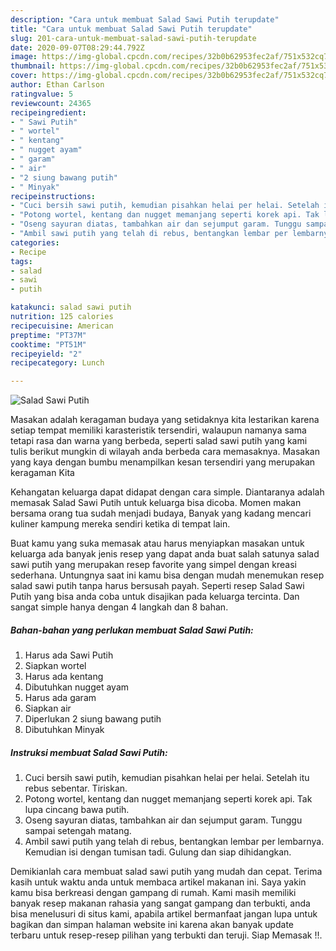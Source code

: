 ```yaml
---
description: "Cara untuk membuat Salad Sawi Putih terupdate"
title: "Cara untuk membuat Salad Sawi Putih terupdate"
slug: 201-cara-untuk-membuat-salad-sawi-putih-terupdate
date: 2020-09-07T08:29:44.792Z
image: https://img-global.cpcdn.com/recipes/32b0b62953fec2af/751x532cq70/salad-sawi-putih-foto-resep-utama.jpg
thumbnail: https://img-global.cpcdn.com/recipes/32b0b62953fec2af/751x532cq70/salad-sawi-putih-foto-resep-utama.jpg
cover: https://img-global.cpcdn.com/recipes/32b0b62953fec2af/751x532cq70/salad-sawi-putih-foto-resep-utama.jpg
author: Ethan Carlson
ratingvalue: 5
reviewcount: 24365
recipeingredient:
- " Sawi Putih"
- " wortel"
- " kentang"
- " nugget ayam"
- " garam"
- " air"
- "2 siung bawang putih"
- " Minyak"
recipeinstructions:
- "Cuci bersih sawi putih, kemudian pisahkan helai per helai. Setelah itu rebus sebentar. Tiriskan."
- "Potong wortel, kentang dan nugget memanjang seperti korek api. Tak lupa cincang bawa putih."
- "Oseng sayuran diatas, tambahkan air dan sejumput garam. Tunggu sampai setengah matang."
- "Ambil sawi putih yang telah di rebus, bentangkan lembar per lembarnya. Kemudian isi dengan tumisan tadi. Gulung dan siap dihidangkan."
categories:
- Recipe
tags:
- salad
- sawi
- putih

katakunci: salad sawi putih 
nutrition: 125 calories
recipecuisine: American
preptime: "PT37M"
cooktime: "PT51M"
recipeyield: "2"
recipecategory: Lunch

---
```



![Salad Sawi Putih](https://img-global.cpcdn.com/recipes/32b0b62953fec2af/751x532cq70/salad-sawi-putih-foto-resep-utama.jpg)

Masakan adalah keragaman budaya yang setidaknya kita lestarikan karena setiap tempat memiliki karasteristik tersendiri, walaupun namanya sama tetapi rasa dan warna yang berbeda, seperti salad sawi putih yang kami tulis berikut mungkin di wilayah anda berbeda cara memasaknya. Masakan yang kaya dengan bumbu menampilkan kesan tersendiri yang merupakan keragaman Kita

Kehangatan keluarga dapat didapat dengan cara simple. Diantaranya adalah memasak Salad Sawi Putih untuk keluarga bisa dicoba. Momen makan bersama orang tua sudah menjadi budaya, Banyak yang kadang mencari kuliner kampung mereka sendiri ketika di tempat lain.



Buat kamu yang suka memasak atau harus menyiapkan masakan untuk keluarga ada banyak jenis resep yang dapat anda buat salah satunya salad sawi putih yang merupakan resep favorite yang simpel dengan kreasi sederhana. Untungnya saat ini kamu bisa dengan mudah menemukan resep salad sawi putih tanpa harus bersusah payah.
Seperti resep Salad Sawi Putih yang bisa anda coba untuk disajikan pada keluarga tercinta. Dan sangat simple hanya dengan 4 langkah dan 8 bahan.


<!--inarticleads1-->

##### Bahan-bahan yang perlukan membuat Salad Sawi Putih:

1. Harus ada  Sawi Putih
1. Siapkan  wortel
1. Harus ada  kentang
1. Dibutuhkan  nugget ayam
1. Harus ada  garam
1. Siapkan  air
1. Diperlukan 2 siung bawang putih
1. Dibutuhkan  Minyak




<!--inarticleads2-->

##### Instruksi membuat  Salad Sawi Putih:

1. Cuci bersih sawi putih, kemudian pisahkan helai per helai. Setelah itu rebus sebentar. Tiriskan.
1. Potong wortel, kentang dan nugget memanjang seperti korek api. Tak lupa cincang bawa putih.
1. Oseng sayuran diatas, tambahkan air dan sejumput garam. Tunggu sampai setengah matang.
1. Ambil sawi putih yang telah di rebus, bentangkan lembar per lembarnya. Kemudian isi dengan tumisan tadi. Gulung dan siap dihidangkan.




Demikianlah cara membuat salad sawi putih yang mudah dan cepat. Terima kasih untuk waktu anda untuk membaca artikel makanan ini. Saya yakin kamu bisa berkreasi dengan gampang di rumah. Kami masih memiliki banyak resep makanan rahasia yang sangat gampang dan terbukti, anda bisa menelusuri di situs kami, apabila artikel bermanfaat jangan lupa untuk bagikan dan simpan halaman website ini karena akan banyak update terbaru untuk resep-resep pilihan yang terbukti dan teruji. Siap Memasak !!. 
